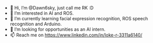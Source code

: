 - 👋 Hi, I’m @Dawn6sky, just call me RK :D
- 👀 I’m interested in AI and ROS.
- 🌱 I’m currently learning facial expression recognition, ROS speech recognition and Arduino.
- 💞️ I’m looking for opportunities as an AI intern.
- 📫 Reach me on https://www.linkedin.com/in/loke-r-3311a6140/

<!---
Dawn6sky/Dawn6sky is a ✨ special ✨ repository because its `README.md` (this file) appears on your GitHub profile.
You can click the Preview link to take a look at your changes.
--->
